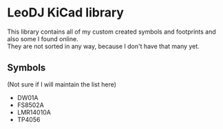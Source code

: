 # LeoDJ KiCad library

This library contains all of my custom created symbols and footprints and also some I found online.  
They are not sorted in any way, because I don't have that many yet.

## Symbols

(Not sure if I will maintain the list here)

- DW01A
- FS8502A
- LMR14010A
- TP4056